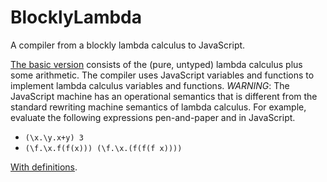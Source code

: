 # BlocklyLambda


A compiler from a blockly lambda calculus to JavaScript. 

[The basic version](https://alexhkurz.github.io/BlocklyLambdaCalculus) consists of the (pure, untyped) lambda calculus plus some arithmetic. The compiler uses JavaScript variables and functions to implement lambda calculus variables and functions. *WARNING*: The JavaScript machine has an operational semantics that is different from the standard rewriting machine semantics of lambda calculus. For example, evaluate the following expressions pen-and-paper and in JavaScript.

- `(\x.\y.x+y) 3`
- `(\f.\x.f(f(x))) (\f.\x.(f(f(f x))))`

[With definitions](https://alexhkurz.github.io/BlocklyLambdaCalculus/Definitions/). 
